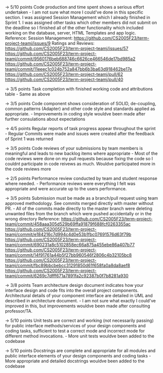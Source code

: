 -> 5/10 points Code production and time spent shows a serious effort undertaken
    - I am not sure what more I could've done in this specific section. I was assigned Session Management which I already finished in Sprint 1.
    I was assigned other tasks which other members did not submit on the deadline so I finished all of the other functionality which included working
    on the database, server, HTML Templates and app logic.
    Reference:
    Session Management: https://github.com/CS2005F23/term-project-teamj/issues/9
    Ratings and Reviews: https://github.com/CS2005F23/term-project-teamj/issues/57
                        https://github.com/CS2005F23/term-project-teamj/commit/9560176beb688746c6626ce466546de17bd985a2
                        https://github.com/CS2005F23/term-project-teamj/commit/11eeec1c024b752a847bb6b3ba63d918462be17e
                        https://github.com/CS2005F23/term-project-teamj/pull/62
                        https://github.com/CS2005F23/term-project-teamj/pull/40

-> 3/5 points Task completion with finished working code and attributions table
    - Same as above

-> 3/5 points Code component shows consideration of SOLID, de-coupling, common patterns (Adapter) and other code style and standards applied as appropriate.
    - Improvements in  coding style wouldve been made after further consulations about expectations

-> 4/5 points Regular reports of task progress appear throughout the sprint
    - Regular Commits were made and issues were created after the feedback of Sprint 1 was returned 

-> 3/5 points Code reviews of your submissions by team members is meaningful and leads to new backlog items where appropriate
    - Most of the code reviews were done on my pull requests because fixing the code so I couldnt participate in code reivews as much. Wouldve participated more in the code reviews more

-> 2/5 points Performance review conducted by team and student response where needed.
    - Performance reviews were everything I felt was appropriate and were accurate up to the users performance.

-> 3/5 points Submission must be made as a branch/pull request using team approved methodology.
See commits merged directly with master without PR.
    - All of the commits made directly to the master branch were deleting unwanted files from the branch which were pushed accidentally or in the wrong directory
    Reference:
        https://github.com/CS2005F23/term-project-teamj/commit/458aaa305d529b69ffa91879f688fcf0263355ac
        https://github.com/CS2005F23/term-project-teamj/commit/e184216c7d994c4d0e53b1fbc07691576d63f79b
        https://github.com/CS2005F23/term-project-teamj/commit/690231a8c5102858ec66a875a455ebe86a407b77
        https://github.com/CS2005F23/term-project-teamj/commit/14f91761a44b5f27bb960546f2806c4b32105bc8
        https://github.com/CS2005F23/term-project-teamj/commit/fbc89bbcbebcc31291850d61f658fa0a8da8aef8
        https://github.com/CS2005F23/term-project-teamj/commit/6269c7dfff671a7891fa2c92387b0f7b8281a930

-> 3/8 points Team architecture design document indicates how your interface design and code fits into the overall project components.
Architectural details of your component interface are detailed in UML and described in architecture document.
    - I am not sure what exactly I could've improved in this, but improvements wouldve been made after consulting professor/TA.

-> 5/10 points Unit tests are correct and working (not necessarily passing) for public interface methods/services of your design components and coding tasks, sufficient to test a correct mode and incorrect mode for different method invocations.
    - More unit tests wouldve been added to the codebase

-> 5/10 points Docstrings are complete and appropriate for all modules and public interface elements of your design components and coding tasks
    - More appropriate and detailed docstrings wouldve been added to the codebase
